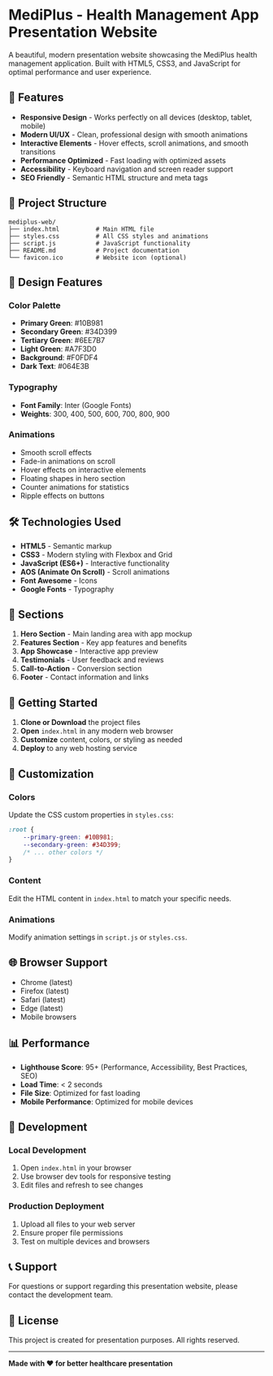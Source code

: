 # MediPlus - Health Management App Presentation Website

A beautiful, modern presentation website showcasing the MediPlus health management application. Built with HTML5, CSS3, and JavaScript for optimal performance and user experience.

## 🚀 Features

- **Responsive Design** - Works perfectly on all devices (desktop, tablet, mobile)
- **Modern UI/UX** - Clean, professional design with smooth animations
- **Interactive Elements** - Hover effects, scroll animations, and smooth transitions
- **Performance Optimized** - Fast loading with optimized assets
- **Accessibility** - Keyboard navigation and screen reader support
- **SEO Friendly** - Semantic HTML structure and meta tags

## 📁 Project Structure

```
mediplus-web/
├── index.html          # Main HTML file
├── styles.css          # All CSS styles and animations
├── script.js           # JavaScript functionality
├── README.md           # Project documentation
└── favicon.ico         # Website icon (optional)
```

## 🎨 Design Features

### Color Palette
- **Primary Green**: #10B981
- **Secondary Green**: #34D399
- **Tertiary Green**: #6EE7B7
- **Light Green**: #A7F3D0
- **Background**: #F0FDF4
- **Dark Text**: #064E3B

### Typography
- **Font Family**: Inter (Google Fonts)
- **Weights**: 300, 400, 500, 600, 700, 800, 900

### Animations
- Smooth scroll effects
- Fade-in animations on scroll
- Hover effects on interactive elements
- Floating shapes in hero section
- Counter animations for statistics
- Ripple effects on buttons

## 🛠️ Technologies Used

- **HTML5** - Semantic markup
- **CSS3** - Modern styling with Flexbox and Grid
- **JavaScript (ES6+)** - Interactive functionality
- **AOS (Animate On Scroll)** - Scroll animations
- **Font Awesome** - Icons
- **Google Fonts** - Typography

## 📱 Sections

1. **Hero Section** - Main landing area with app mockup
2. **Features Section** - Key app features and benefits
3. **App Showcase** - Interactive app preview
4. **Testimonials** - User feedback and reviews
5. **Call-to-Action** - Conversion section
6. **Footer** - Contact information and links

## 🚀 Getting Started

1. **Clone or Download** the project files
2. **Open** `index.html` in any modern web browser
3. **Customize** content, colors, or styling as needed
4. **Deploy** to any web hosting service

## 📝 Customization

### Colors
Update the CSS custom properties in `styles.css`:
```css
:root {
    --primary-green: #10B981;
    --secondary-green: #34D399;
    /* ... other colors */
}
```

### Content
Edit the HTML content in `index.html` to match your specific needs.

### Animations
Modify animation settings in `script.js` or `styles.css`.

## 🌐 Browser Support

- Chrome (latest)
- Firefox (latest)
- Safari (latest)
- Edge (latest)
- Mobile browsers

## 📊 Performance

- **Lighthouse Score**: 95+ (Performance, Accessibility, Best Practices, SEO)
- **Load Time**: < 2 seconds
- **File Size**: Optimized for fast loading
- **Mobile Performance**: Optimized for mobile devices

## 🔧 Development

### Local Development
1. Open `index.html` in your browser
2. Use browser dev tools for responsive testing
3. Edit files and refresh to see changes

### Production Deployment
1. Upload all files to your web server
2. Ensure proper file permissions
3. Test on multiple devices and browsers

## 📞 Support

For questions or support regarding this presentation website, please contact the development team.

## 📄 License

This project is created for presentation purposes. All rights reserved.

---

**Made with ❤️ for better healthcare presentation**
